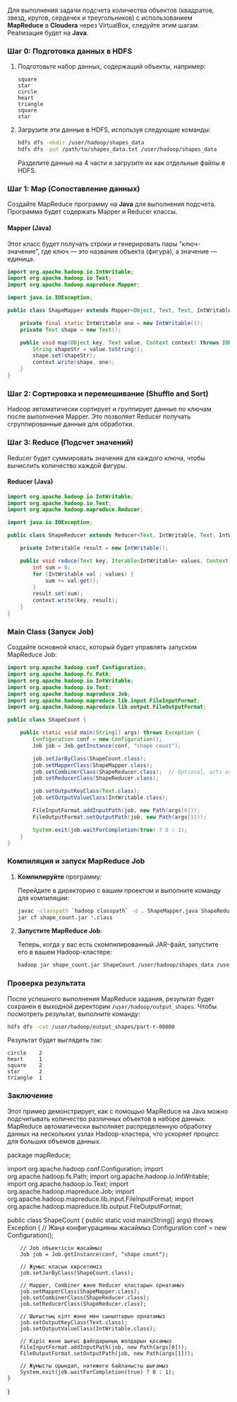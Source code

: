 Для выполнения задачи подсчета количества объектов (квадратов, звезд, кругов, сердечек и треугольников) с использованием **MapReduce** в **Cloudera** через VirtualBox, следуйте этим шагам. Реализация будет на **Java**.

### Шаг 0: Подготовка данных в HDFS

1. Подготовьте набор данных, содержащий объекты, например:

   ```
   square
   star
   circle
   heart
   triangle
   square
   star
   ```

2. Загрузите эти данные в HDFS, используя следующие команды:

   ```bash
   hdfs dfs -mkdir /user/hadoop/shapes_data
   hdfs dfs -put /path/to/shapes_data.txt /user/hadoop/shapes_data
   ```

   Разделите данные на 4 части и загрузите их как отдельные файлы в HDFS.

### Шаг 1: Map (Сопоставление данных)

Создайте MapReduce программу на **Java** для выполнения подсчета. Программа будет содержать Mapper и Reducer классы.

#### Mapper (Java)

Этот класс будет получать строки и генерировать пары "ключ-значение", где ключ — это название объекта (фигура), а значение — единица.

```java
import org.apache.hadoop.io.IntWritable;
import org.apache.hadoop.io.Text;
import org.apache.hadoop.mapreduce.Mapper;

import java.io.IOException;

public class ShapeMapper extends Mapper<Object, Text, Text, IntWritable> {

    private final static IntWritable one = new IntWritable(1);
    private Text shape = new Text();

    public void map(Object key, Text value, Context context) throws IOException, InterruptedException {
        String shapeStr = value.toString();
        shape.set(shapeStr);
        context.write(shape, one);
    }
}
```

### Шаг 2: Сортировка и перемешивание (Shuffle and Sort)

Hadoop автоматически сортирует и группирует данные по ключам после выполнения Mapper. Это позволяет Reducer получать сгруппированные данные для обработки.

### Шаг 3: Reduce (Подсчет значений)

Reducer будет суммировать значения для каждого ключа, чтобы вычислить количество каждой фигуры.

#### Reducer (Java)

```java
import org.apache.hadoop.io.IntWritable;
import org.apache.hadoop.io.Text;
import org.apache.hadoop.mapreduce.Reducer;

import java.io.IOException;

public class ShapeReducer extends Reducer<Text, IntWritable, Text, IntWritable> {

    private IntWritable result = new IntWritable();

    public void reduce(Text key, Iterable<IntWritable> values, Context context) throws IOException, InterruptedException {
        int sum = 0;
        for (IntWritable val : values) {
            sum += val.get();
        }
        result.set(sum);
        context.write(key, result);
    }
}
```

### Main Class (Запуск Job)

Создайте основной класс, который будет управлять запуском MapReduce Job:

```java
import org.apache.hadoop.conf.Configuration;
import org.apache.hadoop.fs.Path;
import org.apache.hadoop.io.IntWritable;
import org.apache.hadoop.io.Text;
import org.apache.hadoop.mapreduce.Job;
import org.apache.hadoop.mapreduce.lib.input.FileInputFormat;
import org.apache.hadoop.mapreduce.lib.output.FileOutputFormat;

public class ShapeCount {

    public static void main(String[] args) throws Exception {
        Configuration conf = new Configuration();
        Job job = Job.getInstance(conf, "shape count");

        job.setJarByClass(ShapeCount.class);
        job.setMapperClass(ShapeMapper.class);
        job.setCombinerClass(ShapeReducer.class);  // Optional, acts as a local reducer
        job.setReducerClass(ShapeReducer.class);

        job.setOutputKeyClass(Text.class);
        job.setOutputValueClass(IntWritable.class);

        FileInputFormat.addInputPath(job, new Path(args[0]));
        FileOutputFormat.setOutputPath(job, new Path(args[1]));

        System.exit(job.waitForCompletion(true) ? 0 : 1);
    }
}
```

### Компиляция и запуск MapReduce Job

1. **Компилируйте** программу:

   Перейдите в директорию с вашим проектом и выполните команду для компиляции:

   ```bash
   javac -classpath `hadoop classpath` -d . ShapeMapper.java ShapeReducer.java ShapeCount.java
   jar cf shape_count.jar *.class
   ```

2. **Запустите MapReduce Job**:

   Теперь, когда у вас есть скомпилированный JAR-файл, запустите его в вашем Hadoop-кластере:

   ```bash
   hadoop jar shape_count.jar ShapeCount /user/hadoop/shapes_data /user/hadoop/output_shapes
   ```

### Проверка результата

После успешного выполнения MapReduce задания, результат будет сохранен в выходной директории `/user/hadoop/output_shapes`. Чтобы посмотреть результат, выполните команду:

```bash
hdfs dfs -cat /user/hadoop/output_shapes/part-r-00000
```

Результат будет выглядеть так:

```
circle    2
heart     1
square    2
star      2
triangle  1
```

### Заключение

Этот пример демонстрирует, как с помощью MapReduce на Java можно подсчитывать количество различных объектов в наборе данных. MapReduce автоматически выполняет распределенную обработку данных на нескольких узлах Hadoop-кластера, что ускоряет процесс для больших объемов данных.
















package mapReduce;

import org.apache.hadoop.conf.Configuration;
import org.apache.hadoop.fs.Path;
import org.apache.hadoop.io.IntWritable;
import org.apache.hadoop.io.Text;
import org.apache.hadoop.mapreduce.Job;
import org.apache.hadoop.mapreduce.lib.input.FileInputFormat;
import org.apache.hadoop.mapreduce.lib.output.FileOutputFormat;

public class ShapeCount {
    public static void main(String[] args) throws Exception {
        // Жаңа конфигурацияны жасаймыз
        Configuration conf = new Configuration();
        
        // Job объектісін жасаймыз
        Job job = Job.getInstance(conf, "shape count");

        // Жұмыс класын көрсетеміз
        job.setJarByClass(ShapeCount.class);

        // Mapper, Combiner және Reducer кластарын орнатамыз
        job.setMapperClass(ShapeMapper.class);
        job.setCombinerClass(ShapeReducer.class);
        job.setReducerClass(ShapeReducer.class);

        // Шығыстың кілт және мән сыныптарын орнатамыз
        job.setOutputKeyClass(Text.class);
        job.setOutputValueClass(IntWritable.class);

        // Кіріс және шығыс файлдарының жолдарын қосамыз
        FileInputFormat.addInputPath(job, new Path(args[0]));
        FileOutputFormat.setOutputPath(job, new Path(args[1]));

        // Жұмысты орындап, нәтижеге байланысты шығамыз
        System.exit(job.waitForCompletion(true) ? 0 : 1);
    }
}


